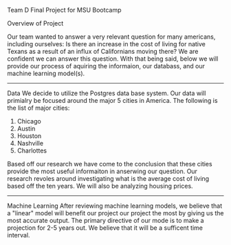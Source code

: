 
Team D Final Project for MSU Bootcamp

Overview of Project

Our team wanted to answer a very relevant question for many americans, including ourselves: Is there an increase in the cost of living for native Texans as a result of an influx of Californians moving there? We are confident we can answer this question. With that being said, below we will provide our process of aquiring the informaion, our databass, and our machine learning model(s). 

--------------------------------------------------------------------------------------------------------------------------------

Data
We decide to utilize the Postgres data base system. Our data will primialry be focused around the major 5 cities in America. The following is the list of major cities:

1. Chicago
2. Austin
3. Houston 
4. Nashville 
5. Charlottes

Based off our research we have come to the conclusion that these cities provide the most useful informaiton in anserwing our question. Our research revoles around investigating what is the average cost of living based off the ten years. We will also be analyzing housing prices. 

----------------------------------------------------------------------------------------------------------------------------------


Machine Learning 
After reviewing machine learning models, we believe that a "linear" model will benefit our project our project the most by giving us the most accurate output. The primary directive of our mode is to make a projection for 2-5 years out. We believe that it will be a sufficent time interval.
